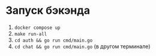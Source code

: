# Запуск бэкэнда

1. ```docker compose up```
2. ```make run-all```
3. ```cd auth && go run cmd/main.go```
4. ```cd chat && go run cmd/main.go``` (в другом терминале)